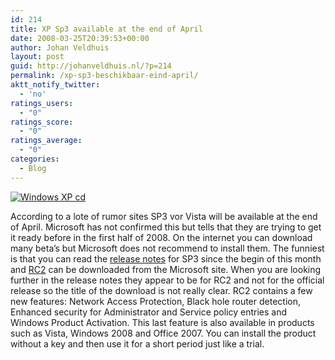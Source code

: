 ```yaml
---
id: 214
title: XP Sp3 available at the end of April
date: 2008-03-25T20:39:53+00:00
author: Johan Veldhuis
layout: post
guid: http://johanveldhuis.nl/?p=214
permalink: /xp-sp3-beschikbaar-eind-april/
aktt_notify_twitter:
  - 'no'
ratings_users:
  - "0"
ratings_score:
  - "0"
ratings_average:
  - "0"
categories:
  - Blog
---
```

[<img src="https://i0.wp.com/johanveldhuis.nl/wp-content/uploads/2008/03/windows-xp-cd-289-75.thumbnail.jpg?w=627" alt="Windows XP cd" data-recalc-dims="1" />](https://i2.wp.com/johanveldhuis.nl/wp-content/uploads/2008/03/windows-xp-cd-289-75.jpg "Windows XP cd")

According to a lote of rumor sites SP3 vor Vista will be available at the end of April. Microsoft has not confirmed this but tells that they are trying to get it ready before in the first half of 2008. On the internet you can download many beta&#8217;s but Microsoft does not recommend to install them. The funniest is that you can read the <a href="http://download.microsoft.com/download/c/d/8/cd8cc719-7d5a-40d3-a802-e4057aa8c631/relnotes.htm" target="_blank">release notes</a> for SP3 since the begin of this month and <a href="http://www.microsoft.com/downloads/details.aspx?FamilyID=114f3599-12af-42b2-aab1-b969a62c68a7&DisplayLang=en" target="_blank">RC2</a> can be downloaded from the Microsoft site. When you are looking further in the release notes they appear to be for RC2 and not for the official release so the title of the download is not really clear. RC2 contains a few new features: Network Access Protection, Black hole router detection, Enhanced security for Administrator and Service policy entries and Windows Product Activation. This last feature is also available in products such as Vista, Windows 2008 and Office 2007. You can install the product without a key and then use it for a short period just like a trial.